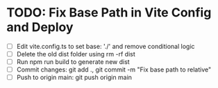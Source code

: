 # TODO: Fix Base Path in Vite Config and Deploy

- [ ] Edit vite.config.ts to set base: './' and remove conditional logic
- [ ] Delete the old dist folder using rm -rf dist
- [ ] Run npm run build to generate new dist
- [ ] Commit changes: git add ., git commit -m "Fix base path to relative"
- [ ] Push to origin main: git push origin main
